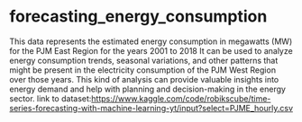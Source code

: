 # forecasting_energy_consumption
This data represents the estimated energy consumption in megawatts (MW) for the PJM East Region for the years 2001 to 2018
It can be used  to analyze energy consumption trends, seasonal variations, and other patterns that might be present in the electricity consumption of the PJM West Region over those years. This kind of analysis can provide valuable insights into energy demand and help with planning and decision-making in the energy sector.
link to dataset:https://www.kaggle.com/code/robikscube/time-series-forecasting-with-machine-learning-yt/input?select=PJME_hourly.csv
